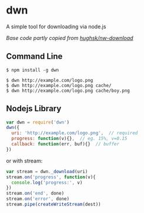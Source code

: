 # dwn

A simple tool for downloading via node.js

*Base code partly copied from [hughsk/nw-download](https://github.com/hughsk/nw-download)*

## Command Line

```plain
$ npm install -g dwn
```

```plain
$ dwn http://example.com/logo.png
$ dwn http://example.com/logo.png cache/
$ dwn http://example.com/logo.png cache/boy.png
```

## Nodejs Library

```js
var dwn = require('dwn')
dwn({
  uri: 'http://example.com/logo.png',  // required
  progress: function(v){},  // eg. 15%, v=0.15
  callback: function(err, buf){}  // buffer
})
```

or with stream:

```js
var stream = dwn._download(uri)
stream.on('progress', function(v){
  console.log('progress:', v)
})
stream.on('end', done)
stream.on('error', done)
stream.pipe(createWriteStream(dest))
```
